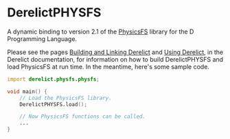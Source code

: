 DerelictPHYSFS
==============

A dynamic binding to version 2.1 of the [PhysicsFS][1] library for the D Programming Language.

Please see the pages [Building and Linking Derelict][2] and [Using Derelict][3], in the Derelict documentation, for information on how to build DerelictPHYSFS and load PhysicsFS at run time. In the meantime, here's some sample code.

```D
import derelict.physfs.physfs;

void main() {
    // Load the PhysicsFS library.
    DerelictPHYSFS.load();

    // Now PhysicsFS functions can be called.
    ...
}
```

[1]: http://icculus.org/physfs/
[2]: http://derelictorg.github.io/compiling.html
[3]: http://derelictorg.github.io/using.html